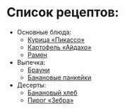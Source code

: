# Список рецептов:

- Основные блюда:
	- [Курица «Пикассо»](picasso.md)
	- [Картофель «Айдахо»](aidaho.md)
	- [Рамен](ramen.md)
- Выпечка:
	- [Брауни](brownie.md)
	- [Банановые панкейки](banana.md)
- Десерты:
	- [Банановый хлеб](banana.md)
	- [Пирог «Зебра»](zebra.md)